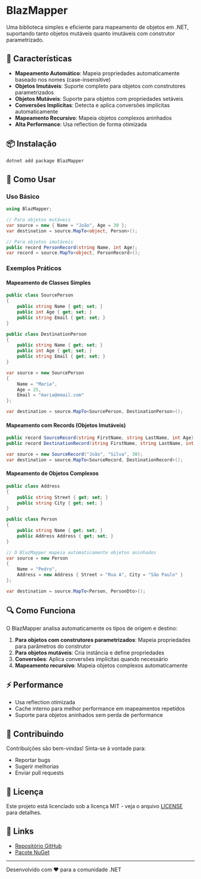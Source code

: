 # BlazMapper

Uma biblioteca simples e eficiente para mapeamento de objetos em .NET, suportando tanto objetos mutáveis quanto imutáveis com construtor parametrizado.

## 🚀 Características

- **Mapeamento Automático**: Mapeia propriedades automaticamente baseado nos nomes (case-insensitive)
- **Objetos Imutáveis**: Suporte completo para objetos com construtores parametrizados
- **Objetos Mutáveis**: Suporte para objetos com propriedades setáveis
- **Conversões Implícitas**: Detecta e aplica conversões implícitas automaticamente
- **Mapeamento Recursivo**: Mapeia objetos complexos aninhados
- **Alta Performance**: Usa reflection de forma otimizada

## 📦 Instalação

```bash
dotnet add package BlazMapper
```

## 🔧 Como Usar

### Uso Básico

```csharp
using BlazMapper;

// Para objetos mutáveis
var source = new { Name = "João", Age = 30 };
var destination = source.MapTo<object, Person>();

// Para objetos imutáveis
public record PersonRecord(string Name, int Age);
var record = source.MapTo<object, PersonRecord>();
```

### Exemplos Práticos

#### Mapeamento de Classes Simples

```csharp
public class SourcePerson
{
    public string Name { get; set; }
    public int Age { get; set; }
    public string Email { get; set; }
}

public class DestinationPerson
{
    public string Name { get; set; }
    public int Age { get; set; }
    public string Email { get; set; }
}

var source = new SourcePerson 
{ 
    Name = "Maria", 
    Age = 25, 
    Email = "maria@email.com" 
};

var destination = source.MapTo<SourcePerson, DestinationPerson>();
```

#### Mapeamento com Records (Objetos Imutáveis)

```csharp
public record SourceRecord(string FirstName, string LastName, int Age);
public record DestinationRecord(string FirstName, string LastName, int Age);

var source = new SourceRecord("João", "Silva", 30);
var destination = source.MapTo<SourceRecord, DestinationRecord>();
```

#### Mapeamento de Objetos Complexos

```csharp
public class Address
{
    public string Street { get; set; }
    public string City { get; set; }
}

public class Person
{
    public string Name { get; set; }
    public Address Address { get; set; }
}

// O BlazMapper mapeia automaticamente objetos aninhados
var source = new Person 
{ 
    Name = "Pedro", 
    Address = new Address { Street = "Rua A", City = "São Paulo" }
};

var destination = source.MapTo<Person, PersonDto>();
```

## 🔍 Como Funciona

O BlazMapper analisa automaticamente os tipos de origem e destino:

1. **Para objetos com construtores parametrizados**: Mapeia propriedades para parâmetros do construtor
2. **Para objetos mutáveis**: Cria instância e define propriedades
3. **Conversões**: Aplica conversões implícitas quando necessário
4. **Mapeamento recursivo**: Mapeia objetos complexos automaticamente

## ⚡ Performance

- Usa reflection otimizada
- Cache interno para melhor performance em mapeamentos repetidos
- Suporte para objetos aninhados sem perda de performance

## 🤝 Contribuindo

Contribuições são bem-vindas! Sinta-se à vontade para:

- Reportar bugs
- Sugerir melhorias
- Enviar pull requests

## 📄 Licença

Este projeto está licenciado sob a licença MIT - veja o arquivo [LICENSE](LICENSE) para detalhes.

## 🔗 Links

- [Repositório GitHub](https://github.com/seuusuario/BlazMapper)
- [Pacote NuGet](https://www.nuget.org/packages/BlazMapper)

---

Desenvolvido com ❤️ para a comunidade .NET